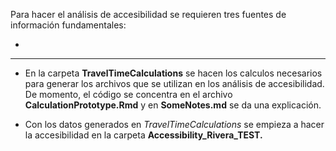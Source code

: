 Para hacer el análisis de accesibilidad se requieren tres fuentes de información fundamentales:

-


<hr>

- En la carpeta **TravelTimeCalculations** se hacen los calculos necesarios para generar los archivos que se utilizan en los análisis de accesibilidad. De momento, el código se concentra en el archivo **CalculationPrototype.Rmd** y en **SomeNotes.md** se da una explicación.

- Con los datos generados en *TravelTimeCalculations* se empieza a hacer la accesibilidad en la carpeta **Accessibility_Rivera_TEST.**
